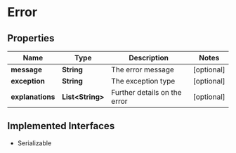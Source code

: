 

# Error

## Properties

Name | Type | Description | Notes
------------ | ------------- | ------------- | -------------
**message** | **String** | The error message |  [optional]
**exception** | **String** | The exception type |  [optional]
**explanations** | **List&lt;String&gt;** | Further details on the error |  [optional]


## Implemented Interfaces

* Serializable


